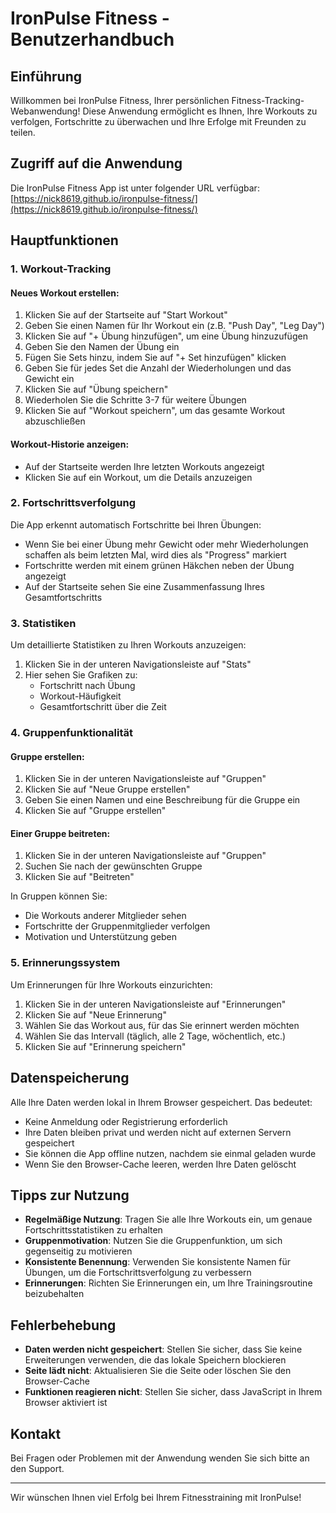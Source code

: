 # IronPulse Fitness - Benutzerhandbuch

## Einführung

Willkommen bei IronPulse Fitness, Ihrer persönlichen Fitness-Tracking-Webanwendung! Diese Anwendung ermöglicht es Ihnen, Ihre Workouts zu verfolgen, Fortschritte zu überwachen und Ihre Erfolge mit Freunden zu teilen.

## Zugriff auf die Anwendung

Die IronPulse Fitness App ist unter folgender URL verfügbar:
[https://nick8619.github.io/ironpulse-fitness/](https://nick8619.github.io/ironpulse-fitness/)

## Hauptfunktionen

### 1. Workout-Tracking

#### Neues Workout erstellen:
1. Klicken Sie auf der Startseite auf "Start Workout"
2. Geben Sie einen Namen für Ihr Workout ein (z.B. "Push Day", "Leg Day")
3. Klicken Sie auf "+ Übung hinzufügen", um eine Übung hinzuzufügen
4. Geben Sie den Namen der Übung ein
5. Fügen Sie Sets hinzu, indem Sie auf "+ Set hinzufügen" klicken
6. Geben Sie für jedes Set die Anzahl der Wiederholungen und das Gewicht ein
7. Klicken Sie auf "Übung speichern"
8. Wiederholen Sie die Schritte 3-7 für weitere Übungen
9. Klicken Sie auf "Workout speichern", um das gesamte Workout abzuschließen

#### Workout-Historie anzeigen:
- Auf der Startseite werden Ihre letzten Workouts angezeigt
- Klicken Sie auf ein Workout, um die Details anzuzeigen

### 2. Fortschrittsverfolgung

Die App erkennt automatisch Fortschritte bei Ihren Übungen:
- Wenn Sie bei einer Übung mehr Gewicht oder mehr Wiederholungen schaffen als beim letzten Mal, wird dies als "Progress" markiert
- Fortschritte werden mit einem grünen Häkchen neben der Übung angezeigt
- Auf der Startseite sehen Sie eine Zusammenfassung Ihres Gesamtfortschritts

### 3. Statistiken

Um detaillierte Statistiken zu Ihren Workouts anzuzeigen:
1. Klicken Sie in der unteren Navigationsleiste auf "Stats"
2. Hier sehen Sie Grafiken zu:
   - Fortschritt nach Übung
   - Workout-Häufigkeit
   - Gesamtfortschritt über die Zeit

### 4. Gruppenfunktionalität

#### Gruppe erstellen:
1. Klicken Sie in der unteren Navigationsleiste auf "Gruppen"
2. Klicken Sie auf "Neue Gruppe erstellen"
3. Geben Sie einen Namen und eine Beschreibung für die Gruppe ein
4. Klicken Sie auf "Gruppe erstellen"

#### Einer Gruppe beitreten:
1. Klicken Sie in der unteren Navigationsleiste auf "Gruppen"
2. Suchen Sie nach der gewünschten Gruppe
3. Klicken Sie auf "Beitreten"

In Gruppen können Sie:
- Die Workouts anderer Mitglieder sehen
- Fortschritte der Gruppenmitglieder verfolgen
- Motivation und Unterstützung geben

### 5. Erinnerungssystem

Um Erinnerungen für Ihre Workouts einzurichten:
1. Klicken Sie in der unteren Navigationsleiste auf "Erinnerungen"
2. Klicken Sie auf "Neue Erinnerung"
3. Wählen Sie das Workout aus, für das Sie erinnert werden möchten
4. Wählen Sie das Intervall (täglich, alle 2 Tage, wöchentlich, etc.)
5. Klicken Sie auf "Erinnerung speichern"

## Datenspeicherung

Alle Ihre Daten werden lokal in Ihrem Browser gespeichert. Das bedeutet:
- Keine Anmeldung oder Registrierung erforderlich
- Ihre Daten bleiben privat und werden nicht auf externen Servern gespeichert
- Sie können die App offline nutzen, nachdem sie einmal geladen wurde
- Wenn Sie den Browser-Cache leeren, werden Ihre Daten gelöscht

## Tipps zur Nutzung

- **Regelmäßige Nutzung**: Tragen Sie alle Ihre Workouts ein, um genaue Fortschrittsstatistiken zu erhalten
- **Gruppenmotivation**: Nutzen Sie die Gruppenfunktion, um sich gegenseitig zu motivieren
- **Konsistente Benennung**: Verwenden Sie konsistente Namen für Übungen, um die Fortschrittsverfolgung zu verbessern
- **Erinnerungen**: Richten Sie Erinnerungen ein, um Ihre Trainingsroutine beizubehalten

## Fehlerbehebung

- **Daten werden nicht gespeichert**: Stellen Sie sicher, dass Sie keine Erweiterungen verwenden, die das lokale Speichern blockieren
- **Seite lädt nicht**: Aktualisieren Sie die Seite oder löschen Sie den Browser-Cache
- **Funktionen reagieren nicht**: Stellen Sie sicher, dass JavaScript in Ihrem Browser aktiviert ist

## Kontakt

Bei Fragen oder Problemen mit der Anwendung wenden Sie sich bitte an den Support.

---

Wir wünschen Ihnen viel Erfolg bei Ihrem Fitnesstraining mit IronPulse!
